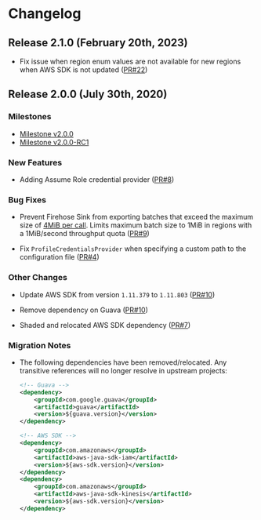 # Changelog

## Release 2.1.0 (February 20th, 2023)
* Fix issue when region enum values are not available for new regions when AWS SDK is not updated
  ([PR#22](https://github.com/aws/aws-kinesisanalytics-flink-connectors/pull/22))

## Release 2.0.0 (July 30th, 2020)
### Milestones
- [Milestone v2.0.0](https://github.com/aws/aws-kinesisanalytics-flink-connectors/milestone/2)
- [Milestone v2.0.0-RC1](https://github.com/aws/aws-kinesisanalytics-flink-connectors/milestone/1)

### New Features
* Adding Assume Role credential provider
    ([PR#8](https://github.com/aws/aws-kinesisanalytics-flink-connectors/pull/8))  
  
### Bug Fixes
* Prevent Firehose Sink from exporting batches that exceed the maximum size of 
    [4MiB per call](https://docs.aws.amazon.com/firehose/latest/dev/limits.html).
    Limits maximum batch size to 1MiB in regions with a 1MiB/second throughput quota
    ([PR#9](https://github.com/aws/aws-kinesisanalytics-flink-connectors/pull/9))
  
* Fix `ProfileCredentialsProvider` when specifying a custom path to the configuration file
    ([PR#4](https://github.com/aws/aws-kinesisanalytics-flink-connectors/pull/4))

### Other Changes
* Update AWS SDK from version `1.11.379` to `1.11.803`
    ([PR#10](https://github.com/aws/aws-kinesisanalytics-flink-connectors/pull/10))

* Remove dependency on Guava
    ([PR#10](https://github.com/aws/aws-kinesisanalytics-flink-connectors/pull/10))
    
* Shaded and relocated AWS SDK dependency
    ([PR#7](https://github.com/aws/aws-kinesisanalytics-flink-connectors/pull/7))

### Migration Notes
* The following dependencies have been removed/relocated. 
    Any transitive references will no longer resolve in upstream projects:
    
    ```xml
    <!-- Guava -->
    <dependency>
        <groupId>com.google.guava</groupId>
        <artifactId>guava</artifactId>
        <version>${guava.version}</version>
    </dependency>

    <!-- AWS SDK -->
    <dependency>
        <groupId>com.amazonaws</groupId>
        <artifactId>aws-java-sdk-iam</artifactId>
        <version>${aws-sdk.version}</version>
    </dependency>
    <dependency>
        <groupId>com.amazonaws</groupId>
        <artifactId>aws-java-sdk-kinesis</artifactId>
        <version>${aws-sdk.version}</version>
    </dependency>
    ```
    